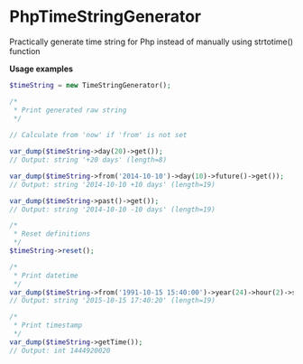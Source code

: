 # PhpTimeStringGenerator
Practically generate time string for Php instead of manually using strtotime() function

**Usage examples**

```php
$timeString = new TimeStringGenerator();

/*
 * Print generated raw string
 */
 
// Calculate from 'now' if 'from' is not set

var_dump($timeString->day(20)->get());
// Output: string '+20 days' (length=8)

var_dump($timeString->from('2014-10-10')->day(10)->future()->get());
// Output: string '2014-10-10 +10 days' (length=19)

var_dump($timeString->past()->get());
// Output: string '2014-10-10 -10 days' (length=19)

/*
 * Reset definitions
 */
$timeString->reset();

/*
 * Print datetime
 */
var_dump($timeString->from('1991-10-15 15:40:00')->year(24)->hour(2)->second(20)->future()->getDate());
// Output: string '2015-10-15 17:40:20' (length=19)

/*
 * Print timestamp
 */
var_dump($timeString->getTime());
// Output: int 1444920020
```
